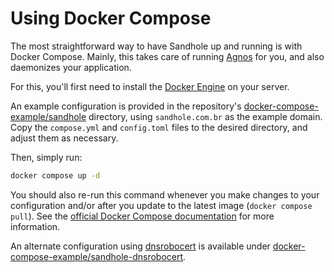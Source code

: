 # Using Docker Compose

The most straightforward way to have Sandhole up and running is with Docker Compose. Mainly, this takes care of running [Agnos](https://github.com/krtab/agnos) for you, and also daemonizes your application.

For this, you'll first need to install the [Docker Engine](https://docs.docker.com/engine/install/) on your server.

An example configuration is provided in the repository's [docker-compose-example/sandhole](https://github.com/EpicEric/sandhole/tree/main/docker-compose-example/sandhole) directory, using `sandhole.com.br` as the example domain. Copy the `compose.yml` and `config.toml` files to the desired directory, and adjust them as necessary.

Then, simply run:

```bash
docker compose up -d
```

You should also re-run this command whenever you make changes to your configuration and/or after you update to the latest image (`docker compose pull`). See the [official Docker Compose documentation](https://docs.docker.com/compose/) for more information.

An alternate configuration using [dnsrobocert](https://adferrand.github.io/dnsrobocert/) is available under [docker-compose-example/sandhole-dnsrobocert](https://github.com/EpicEric/sandhole/tree/main/docker-compose-example/sandhole-dnsrobocert).
